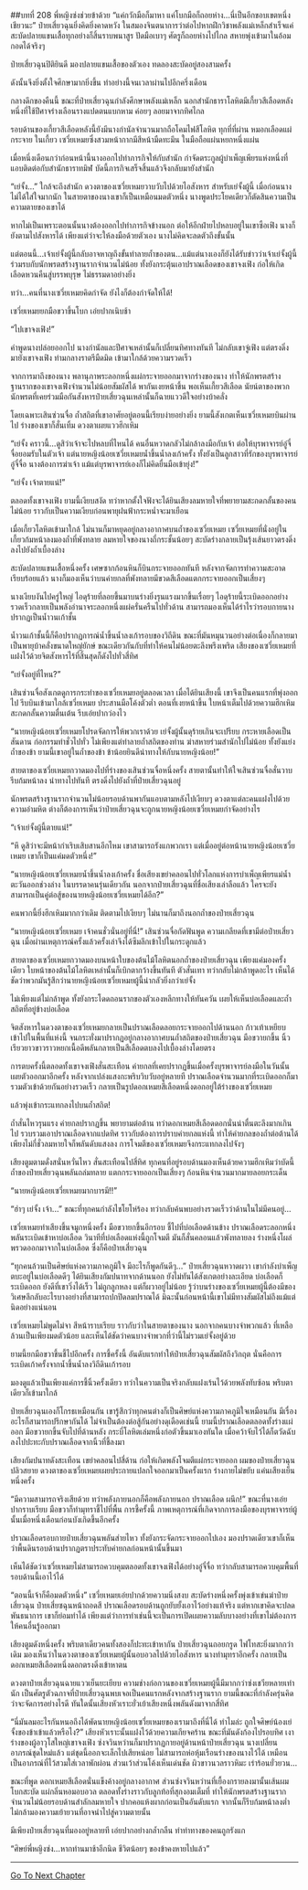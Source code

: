 ##บทที่ 208 พี่หญิงซ่งช่วยข้าด้วย
“แค่กวักมือก็มาหา แค่โบกมือก็ถอยห่าง...นี่เป็นอีกขอบเขตหนึ่งเชียวนะ” ป๋ายเสี่ยวฉุนยิ่งคิดยิ่งคาดหวัง ในสมองจินตนาการว่าต่อไปหากฝึกวิชาพลังแม่เหล็กสำเร็จแค่สะบัดปลายแขนเสื้อทุกอย่างก็สิ้นราบพนาสูร ปัดมือเบาๆ ศัตรูก็ถอยห่างไปไกล สหายพุ่งเข้ามาในอ้อมกอดได้จริงๆ 

ป๋ายเสี่ยวฉุนปิติยินดี มองปลายแขนเสื้อของตัวเอง ทดลองสะบัดอยู่สองสามครั้ง

ดังนั้นจึงยิ่งตั้งใจศึกษามากยิ่งขึ้น ทำอย่างนี้จนเวลาผ่านไปอีกครึ่งเดือน

กลางดึกของคืนนี้ ขณะที่ป๋ายเสี่ยวฉุนกำลังศึกษาพลังแม่เหล็ก นอกสำนักธาราโลหิตมีเกี้ยวสีเลือดหลังหนึ่งที่ใช้ปีศาจร่างเลือนรางแปดตนแบกหาม ค่อยๆ ลอยมาจากทิศไกล

รอบด้านของเกี้ยวสีเลือดหลังนี้ยังมีนางกำนัลจำนวนมากถือโคมไฟสีโลหิต ทุกที่ที่ผ่าน หมอกเลือดแผ่กระจาย ในเกี้ยว เซวี่ยเหมยซึ่งสวมหน้ากากมีสีหน้ามืดทะมึน ในมือถือแผ่นหยกหนึ่งแผ่น

เมื่อหนึ่งเดือนกว่าก่อนหน้านี้นางออกไปทำภารกิจให้กับสำนัก กำจัดตระกูลผู้บำเพ็ญเพียรแห่งหนึ่งที่แอบติดต่อกับสำนักธาราทมิฬ บัดนี้ภารกิจเสร็จสิ้นแล้วจึงกลับมายังสำนัก

“เย่จั้ง...” ใกล้จะถึงสำนัก ดวงตาของเซวี่ยเหมยวาบวับไปด้วยไอสังหาร สำหรับเย่จั้งผู้นี้ เมื่อก่อนนางไม่ได้ใส่ใจมากนัก ในสายตาของนางเขาก็เป็นเหมือนมดตัวหนึ่ง นางพูดประโยคเดียวก็ตัดสินความเป็นความตายของเขาได้

หากไม่เป็นเพราะตอนนั้นนางต้องออกไปทำภารกิจข้างนอก ต่อให้อีกฝ่ายไปหลบอยู่ในเขาซือเฟิง นางก็ยังตามไปสังหารได้ เพียงแต่ว่าจะให้ลงมือด้วยตัวเอง นางไม่คิดจะลดตัวถึงขั้นนั้น 

แต่ตอนนี้...เจ้าเย่จั้งผู้นี้กลับอาจหาญถึงขั้นทำลายถ้ำของตน...แม้แต่นางเองก็ยังได้รับข่าวว่าเจ้าเย่จั้งผู้นี้ร่วมรบกับนักพรตสร้างฐานรากจำนวนไม่น้อย ทั้งยังกระตุ้นเอาปราณเลือดของเขาจงเฟิง ก่อให้เกิดเลือดหวนคืนสู่บรรพบุรุษ ไม่ธรรมดาอย่างยิ่ง

ทว่า...คนที่นางเซวี่ยเหมยคิดกำจัด ยังไงก็ต้องกำจัดให้ได้!

เซวี่ยเหมยยกมือขวาขึ้นโบก เอ่ยปากเนิบช้า

“ไปเขาจงเฟิง!”

คำพูดนางปล่อยออกไป นางกำนัลและปีศาจเหล่านั้นก็เปลี่ยนทิศทางทันที ไม่กลับเขาจู่เฟิง แต่ตรงดิ่งมายังเขาจงเฟิง ท่ามกลางราตรีมืดมิด เข้ามาใกล้ด้วยความรวดเร็ว

จากการมาถึงของนาง พลานุภาพระลอกหนึ่งแผ่กระจายออกมาจากร่างของนาง ทำให้นักพรตสร้างฐานรากของเขาจงเฟิงจำนวนไม่น้อยสัมผัสได้ พากันเงยหน้าขึ้น พอเห็นเกี้ยวสีเลือด นัยน์ตาของพวกนักพรตที่เคยร่วมมือกันสังหารป๋ายเสี่ยวฉุนเหล่านั้นก็ฉายแววดีใจอย่างบ้าคลั่ง

โดยเฉพาะเสินซ่วนจื่อ ถ้ำสถิตที่เขาอาศัยอยู่ตอนนี้เรียบง่ายอย่างยิ่ง ยามนี้สังเกตเห็นเซวี่ยเหมยบินผ่านไป ร่างของเขาก็สั่นเทิ้ม ดวงตาเผยแววฮึกเหิม

“เย่จั้ง คราวนี้...ดูสิว่าเจ้าจะไปหลบที่ไหนได้ คนอื่นหวาดกลัวไม่กล้าลงมือกับเจ้า ต่อให้บุรพาจารย์อู๋จี๋จื่อยอมรับในตัวเจ้า แต่นายหญิงน้อยเซวี่ยเหมยน้ำขึ้นน้ำลงเก้าครั้ง ทั้งยังเป็นลูกสาวที่รักของบุรพาจารย์อู๋จี๋จื่อ นางต้องการฆ่าเจ้า แม้แต่บุรพาจารย์เองก็ไม่คิดยื่นมือเข้ายุ่ง!”

“เย่จั้ง เจ้าตายแน่!” 

ตลอดทั้งเขาจงเฟิง ยามนี้เงียบสงัด ทว่าหากตั้งใจฟังจะได้ยินเสียงลมหายใจที่พยายามสะกดกลั้นของคนไม่น้อย ราวกับเป็นความเงียบก่อนพายุฝนฟ้ากระหน่ำจะมาเยือน

เมื่อเกี้ยวโลหิตเข้ามาใกล้ ไม่นานก็มาหยุดอยู่กลางอากาศบนถ้ำของเซวี่ยเหมย เซวี่ยเหมยที่นั่งอยู่ในเกี้ยวก้มหน้าลงมองถ้ำที่พังทลาย ลมหายใจของนางถี่กระชั้นน้อยๆ สะบัดร่างกลายเป็นรุ้งเส้นยาวตรงดิ่งลงไปยังถ้ำเบื้องล่าง

สะบัดปลายแขนเสื้อหนึ่งครั้ง เศษซากก้อนหินก็บินกระจายออกทันที หลังจากจัดการทำความสะอาดเรียบร้อยแล้ว นางก็มองเห็นว่าบนค่ายกลที่พังทลายมีขวดสีเลือดแตกกระจายออกเป็นเสี่ยงๆ 

นางเงียบงันไปครู่ใหญ่ ไอดุร้ายที่ลอยขึ้นมาบนร่างยิ่งรุนแรงมากขึ้นเรื่อยๆ ไอดุร้ายนี้ระเบิดออกอย่างรวดเร็วกลายเป็นพลังอำนาจระลอกหนึ่งแผ่ครั่นครืนไปทั่วด้าน สามารถมองเห็นได้รำไรว่ารอบกายนางปรากฏเป็นน้ำวนเก้าชั้น

น้ำวนเก้าชั้นนี้ก็คือปรากฏการณ์น้ำขึ้นน้ำลงเก้ารอบของวิถีดิน ขณะที่มันหมุนวนอย่างต่อเนื่องก็กลายมาเป็นพายุบ้าคลั่งขนาดใหญ่ยักษ์ ขณะเดียวกันกับที่ทำให้คนไม่น้อยตะลึงพรึงเพริด เสียงของเซวี่ยเหมยที่แฝงไว้ด้วยจิตสังหารไร้ที่สิ้นสุดก็ดังไปทั่วสี่ทิศ

“เย่จั้งอยู่ที่ไหน?”

เสินซ่วนจื่อสังเกตดูการกระทำของเซวี่ยเหมยอยู่ตลอดเวลา เมื่อได้ยินเสียงนี้ เขาจึงเป็นคนแรกที่พุ่งออกไป รีบบินเข้ามาใกล้เซวี่ยเหมย ประสานมือโค้งตัวต่ำ ตอนที่เงยหน้าขึ้น ใบหน้าเต็มไปด้วยความฮึกเหิม สะกดกลั้นความตื่นเต้น รีบเอ่ยปากว่องไว

“นายหญิงน้อยเซวี่ยเหมยโปรดจัดการให้พวกเราด้วย เย่จั้งผู้นั้นดุร้ายเกินจะเปรียบ กระหายเลือดเป็นสันดาน ก่อกรรมทำชั่วไปทั่ว ไม่เพียงแต่ทำลายถ้ำสถิตของท่าน ฆ่าสหายร่วมสำนักไปไม่น้อย ทั้งยังแย่งถ้ำของข้า ยามนี้เขาอยู่ในถ้ำของข้า ข้าน้อยยินดีนำทางให้กับนายหญิงน้อย!”

สายตาของเซวี่ยเหมยกวาดมองไปที่ร่างของเสินซ่วนจื่อหนึ่งครั้ง สายตานั้นทำให้ใจเสินซ่วนจื่อสั่นวาบ รีบก้มหน้าลง นำทางไปทันที ตรงดิ่งไปยังถ้ำที่ป๋ายเสี่ยวฉุนอยู่

นักพรตสร้างฐานรากจำนวนไม่น้อยรอบด้านพากันแอบตามหลังไปเงียบๆ ดวงตาแต่ละคนแฝงไปด้วยความอำมหิต ต่างก็ต้องการเห็นว่าป๋ายเสี่ยวฉุนจะถูกนายหญิงน้อยเซวี่ยเหมยกำจัดอย่างไร

“เจ้าเย่จั้งผู้นี้ตายแน่!”

“หึ ดูสิว่าจะมีหน้ากำเริบเสิบสานอีกไหม เขาสามารถรังแกพวกเรา แต่เมื่ออยู่ต่อหน้านายหญิงน้อยเซวี่ยเหมย เขาก็เป็นแค่มดตัวหนึ่ง!”

“นายหญิงน้อยเซวี่ยเหมยน้ำขึ้นน้ำลงเก้าครั้ง ชื่อเสียงเขย่าคลอนไปทั่วโลกแห่งการบำเพ็ญเพียรแม่น้ำตะวันออกช่วงล่าง ในบรรดาคนรุ่นเดียวกัน นอกจากป๋ายเสี่ยวฉุนที่ชื่อเสียงเล่าลือแล้ว ใครจะยังสามารถเป็นคู่ต่อสู้ของนายหญิงน้อยเซวี่ยเหมยได้อีก?”

คนพวกนี้ยิ่งฮึกเหิมมากกว่าเดิม ติดตามไปเงียบๆ ไม่นานก็มาถึงนอกถ้ำของป๋ายเสี่ยวฉุน

“นายหญิงน้อยเซวี่ยเหมย เจ้าคนชั่วนั่นอยู่ที่นี่!” เสินซ่วนจื่อกัดฟันพูด ความเกลียดที่เขามีต่อป๋ายเสี่ยวฉุน เมื่อผ่านเหตุการณ์ครั้งแล้วครั้งเล่าจึงได้ซึมลึกเข้าไปในกระดูกแล้ว

สายตาของเซวี่ยเหมยกวาดมองบนหน้าใบของต้นไม้โลหิตนอกถ้ำของป๋ายเสี่ยวฉุน เพียงแค่มองครั้งเดียว ใบหน้าของต้นไม้โลหิตเหล่านั้นก็เบิกตากว้างขึ้นทันที ตัวสั่นเทา ทว่ากลับไม่กล้าพูดอะไร เห็นได้ชัดว่าพวกมันรู้สึกว่านายหญิงน้อยเซวี่ยเหมยผู้นี้น่ากลัวยิ่งกว่าเย่จั้ง

ไม่เพียงแต่ไม่กล้าพูด ทั้งยังกระโดดถอนรากของตัวเองหลีกทางให้ทันควัน เผยให้เห็นบ่อเลือดและถ้ำสถิตที่อยู่ข้างบ่อเลือด

จิตสังหารในดวงตาของเซวี่ยเหมยกลายเป็นปราณเลือดลอยกระจายออกไปด้านนอก ก้าวเท้าเหยียบเข้าไปในพื้นที่แห่งนี้ จนกระทั่งมาปรากฏอยู่กลางอากาศบนถ้ำสถิตของป๋ายเสี่ยวฉุน มือขวายกขึ้น นิ้วเรียวยาวขาวราวหยกเนื้อดีพลันกลายเป็นสีเลือดตบลงไปเบื้องล่างโดยตรง

การตบครั้งนี้ตลอดทั้งเขาจงเฟิงสั่นสะเทือน ค่ายกลที่เคยปรากฏขึ้นเมื่อครั้งบุรพาจารย์ลงมือในวันนั้นเผยตัวออกมาอีกครั้ง หลังจากเปล่งแสงกะพริบวิบวับอยู่หลายที ปราณเลือดจำนวนมากที่ระเบิดออกก็มารวมตัวเข้าด้วยกันอย่างรวดเร็ว กลายเป็นรูปดอกเหมยสีเลือดหนึ่งดอกอยู่ใต้ร่างของเซวี่ยเหมย

แล้วพุ่งเข้ากระแทกลงไปบนถ้ำสถิต!

ถ้ำสั่นไหวรุนแรง ค่ายกลปรากฏขึ้น พยายามต่อต้าน ทว่าดอกเหมยสีเลือดดอกนั่นน่าตื่นตะลึงมากเกินไป รวบรวมเอาปราณเลือดจากแปดทิศ ราวกับต้องการปราบค่ายกลแห่งนี้ ทำให้ค่ายกลของถ้ำต่อต้านได้เพียงไม่กี่ชั่วลมหายใจก็พลันดับแสงลง การโจมตีของเซวี่ยเหมยจึงกระแทกลงไปจังๆ 

เสียงตูมตามดั่งสนั่นหวั่นไหว สั่นสะเทือนไปสี่ทิศ ทุกคนที่อยู่รอบด้านมองเห็นด้วยความฮึกเหิมว่าบัดนี้ถ้ำของป๋ายเสี่ยวฉุนพลันถล่มทลาย แตกกระจายออกเป็นเสี่ยงๆ ก้อนหินจำนวนมากมายลอยกระเด็น

“นายหญิงน้อยเซวี่ยเหมยมากบารมี!!”

“ฮ่าๆ เย่จั้ง เจ้า...” ขณะที่ทุกคนกำลังไชโยโห่ร้อง ทว่ากลับค้นพบอย่างรวดเร็วว่าด้านในไม่มีคนอยู่...

เซวี่ยเหมยทำเสียงขึ้นจมูกหนึ่งครั้ง มือขวายกขึ้นอีกรอบ ชี้ไปที่บ่อเลือดด้านข้าง ปราณเลือดระลอกหนึ่งพลันระเบิดเข้าหาบ่อเลือด วินาทีที่บ่อเลือดแห่งนี้ถูกโจมตี มันก็สั่นคลอนแล้วพังทลายลง ร่างหนึ่งโผล่พรวดออกมาจากในบ่อเลือด ซึ่งก็คือป๋ายเสี่ยวฉุน

“ทุกคนล้วนเป็นศิษย์แห่งความภาคภูมิใจ มีอะไรก็พูดกันดีๆ...” ป๋ายเสี่ยวฉุนหวาดผวา เขากำลังบำเพ็ญตบะอยู่ในบ่อเลือดดีๆ ได้ยินเสียงกัมปนาทจากด้านนอก ยังไม่ทันได้สังเกตอย่างละเอียด บ่อเลือดก็ระเบิดออก ยังดีที่เขาวิ่งได้เร็ว ไม่ถูกลูกหลง แต่ก็ผวาอยู่ไม่น้อย รู้ว่าบนร่างของเซวี่ยเหมยผู้นี้ต้องมีของวิเศษลึกลับอะไรบางอย่างที่สามารถปกปิดลมปราณได้ มิฉะนั้นก่อนหน้านี้เขาไม่มีทางสัมผัสไม่ถึงแม้แต่นิดอย่างแน่นอน

เซวี่ยเหมยไม่พูดไม่จา สีหน้าราบเรียบ ราวกับว่าในสายตาของนาง นอกจากคนบางจำพวกแล้ว ที่เหลือล้วนเป็นเพียงมดตัวน้อย และเห็นได้ชัดว่าคนบางจำพวกที่ว่านี้ไม่รวมเย่จั้งอยู่ด้วย

ยามนี้ยกมือขวาขึ้นชี้ไปอีกครั้ง การชี้ครั้งนี้ อันดับแรกทำให้ป๋ายเสี่ยวฉุนสัมผัสถึงวิกฤต นั่นคือการระเบิดเก้าครั้งจากน้ำขึ้นน้ำลงวิถีดินเก้ารอบ

มองดูแล้วเป็นเพียงแค่การชี้นิ้วครั้งเดียว ทว่าในความเป็นจริงกลับแฝงเร้นไว้ด้วยพลังทับซ้อน พริบตาเดียวก็เข้ามาใกล้

ป๋ายเสี่ยวฉุนเองก็โกรธเหมือนกัน เขารู้สึกว่าทุกคนต่างก็เป็นศิษย์แห่งความภาคภูมิใจเหมือนกัน มีเรื่องอะไรก็สามารถปรึกษากันได้ ไม่จำเป็นต้องต่อสู้กันอย่างดุเดือดเช่นนี้ ยามนี้ปราณเลือดตลอดทั้งร่างแผ่ออก มือขวายกขึ้นจับไปที่ด้านหลัง กระบี่โลหิตเล่มหนึ่งก่อตัวขึ้นมาเองทันใด เมื่อคว้าจับไว้ได้ก็ตวัดฉับลงไปปะทะกับปราณเลือดจากนิ้วที่ชี้ลงมา 

เสียงกัมปนาทดังสะเทือน เขย่าคลอนไปสี่ด้าน ก่อให้เกิดพลังโจมตีแผ่กระจายออก ผมของป๋ายเสี่ยวฉุนปลิวสยาย ดวงตาของเซวี่ยเหมยเผยประกายแปลกใจออกมาเป็นครั้งแรก ร่างกายไม่ขยับ แค่นเสียงเย็นหนึ่งครั้ง

“มีความสามารถจริงเสียด้วย ทว่าพลังภายนอกก็คือพลังภายนอก ปราณเลือด ผนึก!” ขณะที่นางเอ่ยปากราบเรียบ มือขวาก็ทำมุทราชี้ไปที่พื้น การชี้ครั้งนี้ ภาพเหตุการณ์ที่เกิดจากการลงมือของบุรพาจารย์ผู้นั้นเมื่อหนึ่งเดือนก่อนบังเกิดขึ้นอีกครั้ง

ปราณเลือดรอบกายป๋ายเสี่ยวฉุนพลันส่ายไหว ทั้งยังกระจัดกระจายออกไปเอง มองปราดเดียวเขาก็เห็นว่าพื้นดินรอบด้านปรากฏตราประทับค่ายกลก่อนหน้านั้นขึ้นมา

เห็นได้ชัดว่าเซวี่ยเหมยไม่สามารถควบคุมตลอดทั้งเขาจงเฟิงได้อย่างอู๋จี๋จื่อ ทว่ากลับสามารถควบคุมพื้นที่รอบด้านนี้เอาไว้ได้

“ตอนนี้เจ้าก็คือมดตัวหนึ่ง” เซวี่ยเหมยเอ่ยปากด้วยความนิ่งสงบ สะบัดร่างหนึ่งครั้งพุ่งเข้าเข่นฆ่าป๋ายเสี่ยวฉุน ป๋ายเสี่ยซฉุนหน้าถอดสี ปราณเลือดรอบด้านถูกยับยั้งเอาไว้อย่างแท้จริง แต่หากเขาคิดจะปลดพันธนาการ เขาก็ย่อมทำได้ เพียงแต่ว่าการทำเช่นนี้จะเป็นการเปิดเผยความลับบางอย่างที่เขาไม่ต้องการให้คนอื่นรู้ออกมา

เสียงตูมดังหนึ่งครั้ง พริบตาเดียวคนทั้งสองก็ปะทะเข้าหากัน ป๋ายเสี่ยวฉุนถอยกรูด ไฟโทสะยิ่งมากกว่าเดิม มองเห็นว่าในดวงตาของเซวี่ยเหมยผู้นั้นอบอวลไปด้วยไอสังหาร นางทำมุทราอีกครั้ง กลายเป็นดอกเหมยสีเลือดหนึ่งดอกตรงดิ่งเข้าหาตน

ดวงตาป๋ายเสี่ยวฉุนฉายแววเย็นยะเยียบ ความช่างก่อกวนของเซวี่ยเหมยผู้นี้มีมากกว่าซ่งเชวียหลายเท่านัก เป็นศัตรูตัวฉกาจที่ป๋ายเสี่ยวฉุนพบเจอเป็นคนแรกหลังจากสร้างฐานราก ยามนี้ขณะที่กำลังครุ่นคิดว่าจะจัดการอย่างไรดี ทันใดนั้นเสียงหัวเราะยั่วเย้าเสียงหนึ่งพลันดังมาจากสี่ทิศ

“นี่มันลมอะไรกันหนอถึงได้พัดนายหญิงน้อยเซวี่ยเหมยของเรามาถึงที่นี่ได้ ทำไมล่ะ ถูกใจศิษย์น้องเย่จั้งของข้าเข้าแล้วหรือไง?” เสียงหัวเราะนั้นแฝงไว้ด้วยความเกียจคร้าน ขณะที่มันดังก้องไปรอบทิศ เงาร่างของผู้อาวุโสใหญ่เขาจงเฟิง ซ่งจวินหว่านก็มาปรากฏกายอยู่ด้านหน้าป๋ายเสี่ยวฉุน นางเปลี่ยนอาภรณ์ชุดใหม่แล้ว แต่ชุดนี้ออกจะเล็กไปเสียหน่อย ไม่สามารถห่อหุ้มเรือนร่างของนางไว้ได้ เหมือนเป็นอาภรณ์ที่ไว้สวมใส่เวลาพักผ่อน ส่วนเว้าส่วนโค้งเห็นเด่นชัด ผิวขาวนวลราวหิมะ เร่าร้อนยั่วยวน...

ขณะที่พูด ดอกเหมยสีเลือดนั่นแข็งค้างอยู่กลางอากาศ ส่วนซ่งจวินหว่านที่เยื้องกรายลงมานั้นเส้นผมโบกสะบัด แผ่กลิ่นหอมอบอวล ตลอดทั้งร่างราวกับลูกท้อที่สุกงอมเต็มที่ ทำให้นักพรตสร้างฐานรากจำนวนไม่น้อยรอบด้านสำลักลมหายใจ ปากคอแห้งผากก่อนเป็นอันดับแรก จากนั้นก็รีบก้มหน้าลงต่ำ ไม่กล้ามองความเย้ายวนที่อาจนำไปสู่ความตายนั้น

มีเพียงป๋ายเสี่ยวฉุนที่มองอยู่หลายที เอ่ยปากอย่างกล้ำกลืน ทำท่าทางของคนถูกรังแก

“ศิษย์พี่หญิงซ่ง...หากท่านมาช้าอีกนิด ชีวิตน้อยๆ ของข้าคงหายไปแล้ว”  

-------
   




[Go To Next Chapter]( ./26.md)